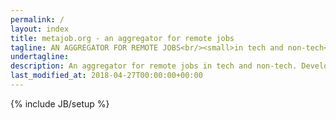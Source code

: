 ```yaml
---
permalink: /
layout: index
title: metajob.org - an aggregator for remote jobs 
tagline: AN AGGREGATOR FOR REMOTE JOBS<br/><small>in tech and non-tech</small> 
undertagline: 
description: An aggregator for remote jobs in tech and non-tech. Developer jobs categorized by technology stack.
last_modified_at: 2018-04-27T00:00:00+00:00 
---
```

{% include JB/setup %}


